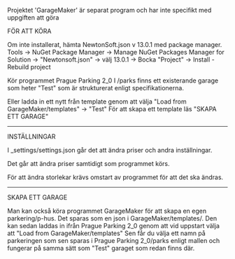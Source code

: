 Projektet 'GarageMaker' är separat program och har inte specifikt med uppgiften att göra


FÖR ATT KÖRA

Om inte installerat, hämta NewtonSoft.json v 13.0.1 med package manager. 
Tools -> NuGet Package Manager -> Manage NuGet Packages Manager for Solution -> "Newtonsoft.json" -> välj 13.0.1 -> Bocka "Project" -> Install - Rebuild project

Kör programmet Prague Parking 2_0
I /parks finns ett existerande garage som heter "Test" som är strukturerat enligt specifikationerna.

Eller ladda in ett nytt från template genom att välja "Load from GarageMaker/templates" -> "Test"
För att skapa ett template läs "SKAPA ETT GARAGE"

----------------------------------------------------------------------------------------------------

INSTÄLLNINGAR

I _settings/settings.json går det att ändra priser och andra inställningar. 

Det går att ändra priser samtidigt som programmet körs.

För att ändra storlekar krävs omstart av programmet för att det ska ändras.

----------------------------------------------------------------------------------------------------

SKAPA ETT GARAGE

Man kan också köra programmet GarageMaker för att skapa en egen parkering/p-hus. 
Det sparas som en json i GarageMaker/templates/. 
Den kan sedan laddas in ifrån Prague Parking 2_0 genom att vid uppstart välja att "Load from GarageMaker/templates"
Sen får du välja ett namn på parkeringen som sen sparas i Prague Parking 2_0/parks enligt mallen och fungerar på samma sätt som "Test" garaget som redan finns där.
